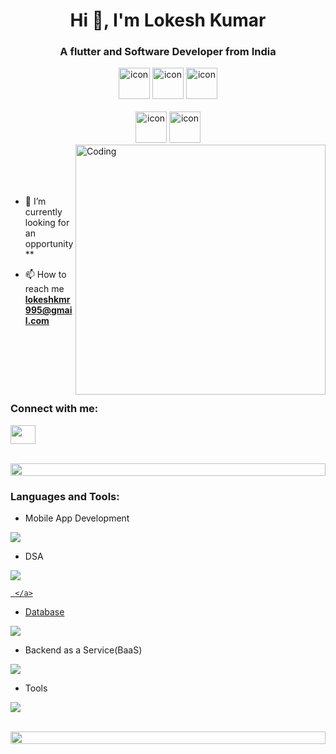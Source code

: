  

<h1 align="center">Hi 👋, I'm Lokesh Kumar </h1>
<h3 align="center">A flutter  and Software Developer from India</h3>
</p>
 
<div align="center">
  
 <img src="https://techstack-generator.vercel.app/cpp-icon.svg" alt="icon" width="50" height="50" /> 
 <img src="https://techstack-generator.vercel.app/python-icon.svg" alt="icon" width="50"  height="50" />
  
 <img src="https://techstack-generator.vercel.app/mysql-icon.svg" alt="icon" width="50" height="50" />
</div>

<br>

<div align="center">
  <img src="https://techstack-generator.vercel.app/docker-icon.svg" alt="icon" width="50" height="50" />
 
  <img src="https://techstack-generator.vercel.app/github-icon.svg" alt="icon" width="50" height="50" />
  
</div>

<img align="right" alt="Coding" width="400" src="https://user-images.githubusercontent.com/74038190/229223263-cf2e4b07-2615-4f87-9c38-e37600f8381a.gif">
<br><br><br><br>

- 🔭 I’m currently looking for an opportunity**

- 📫 How to reach me **lokeshkmr995@gmail.com**

<br>
<br>
<br>
<br>
<br> 
<h3 align="left">Connect with me:</h3>
<p align="left">
<a href="linkedin.com/in/lokeshkmr2511" target="blank"><img align="center" src="https://raw.githubusercontent.com/rahuldkjain/github-profile-readme-generator/master/src/images/icons/Social/linked-in-alt.svg"  height="30" width="40" /></a>


 </a>
</p>
<br>

<img src="https://i.imgur.com/dBaSKWF.gif" height="20" width="100%">

<h3 align="left">Languages and Tools:</h3>

- Mobile App Development
<p align="left">
  <a href="https://skillicons.dev">
    <img src="https://skillicons.dev/icons?i=flutter" />
  </a>
</p>

- DSA
<p align="left">
  <a href="https://skillicons.dev">
    <img src="https://skillicons.dev/icons?i=cpp,py" />
   
     </a>
</p>
  

- Database
<p align="left">
  <a href="https://skillicons.dev">
    <img src="https://skillicons.dev/icons?i=mysql" />
    
   
  </a>
</p>

- Backend as a Service(BaaS)
<p align="left">
  <a href="https://skillicons.dev">
    <img src="https://skillicons.dev/icons?i=firebase" />
  </a>
</p>

- Tools
<p align="left">
  <a href="https://skillicons.dev">
    <img src="https://skillicons.dev/icons?i=git,github,docker,pycharm" />
  </a>
</p>

<br/>

<img src="https://i.imgur.com/dBaSKWF.gif" height="20" width="100%">
 
